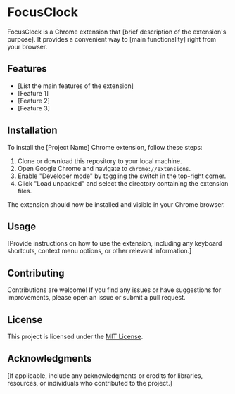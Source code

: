 # FocusClock

FocusClock is a Chrome extension that [brief description of the extension's purpose]. It provides a convenient way to [main functionality] right from your browser.

## Features

- [List the main features of the extension]
- [Feature 1]
- [Feature 2]
- [Feature 3]

## Installation

To install the [Project Name] Chrome extension, follow these steps:

1. Clone or download this repository to your local machine.
2. Open Google Chrome and navigate to `chrome://extensions`.
3. Enable "Developer mode" by toggling the switch in the top-right corner.
4. Click "Load unpacked" and select the directory containing the extension files.

The extension should now be installed and visible in your Chrome browser.

## Usage

[Provide instructions on how to use the extension, including any keyboard shortcuts, context menu options, or other relevant information.]

## Contributing

Contributions are welcome! If you find any issues or have suggestions for improvements, please open an issue or submit a pull request.

## License

This project is licensed under the [MIT License](LICENSE).

## Acknowledgments

[If applicable, include any acknowledgments or credits for libraries, resources, or individuals who contributed to the project.]
